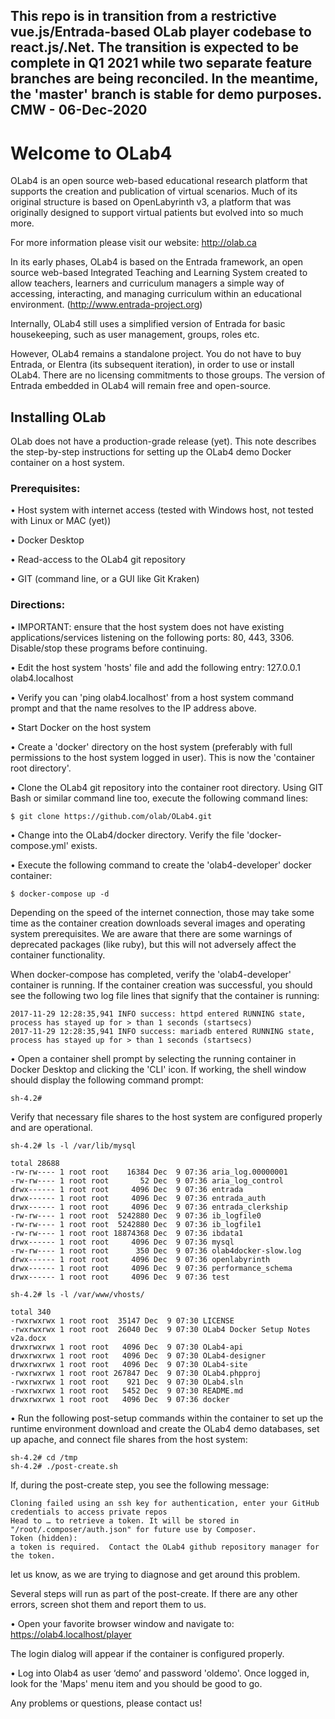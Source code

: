 ## This repo is in transition from a restrictive vue.js/Entrada-based OLab player codebase to react.js/.Net.  The transition is expected to be complete in Q1 2021 while two separate feature branches are being reconciled.  In the meantime, the 'master' branch is stable for demo purposes.  CMW - 06-Dec-2020

# Welcome to OLab4

OLab4 is an open source web-based educational research platform that supports the creation and publication of virtual scenarios. Much of its original structure is based on OpenLabyrinth v3, a platform that was originally designed to support virtual patients but evolved into so much more. 

For more information please visit our website: http://olab.ca 

In its early phases, OLab4 is based on the Entrada framework, an open source web-based Integrated Teaching and Learning System created to allow teachers, learners and
curriculum managers a simple way of accessing, interacting, and managing curriculum within an educational environment. (http://www.entrada-project.org)

Internally, OLab4 still uses a simplified version of Entrada for basic housekeeping, such as user management, groups, roles etc. 

However, OLab4 remains a standalone project. You do not have to buy Entrada, or Elentra (its subsequent iteration), in order to use or install OLab4. There are no licensing commitments to those groups. The version of Entrada embedded in OLab4 will remain free and open-source. 

## Installing OLab

OLab does not have a production-grade release (yet).  This note describes the step-by-step instructions for setting up the OLab4 demo Docker container on a host system.

### Prerequisites:

•	Host system with internet access (tested with Windows host, not tested with Linux or MAC (yet))

•	Docker Desktop

•	Read-access to the OLab4 git repository

•	GIT (command line, or a GUI like Git Kraken)

### Directions:

•	IMPORTANT: ensure that the host system does not have existing applications/services listening on the following ports: 80, 443, 3306.  Disable/stop these programs before continuing.

•	Edit the host system 'hosts' file and add the following entry:
	127.0.0.1 olab4.localhost    
  
•	Verify you can 'ping olab4.localhost' from a host system command prompt and that the name resolves to the IP address above.

•	Start Docker on the host system

•	Create a 'docker' directory on the host system (preferably with full permissions to the host system logged in user).  This is now the 'container root directory'.

•	Clone the OLab4 git repository into the container root directory.  Using GIT Bash or similar command line too, execute the following command lines:

	$ git clone https://github.com/olab/OLab4.git

•	Change into the OLab4/docker directory.  Verify the file 'docker-compose.yml' exists.

•	Execute the following command to create the 'olab4-developer' docker container:

	$ docker-compose up -d  
  
  Depending on the speed of the internet connection, those may take some time as the container creation downloads several images and operating system prerequisites.  We are aware that there are some warnings of deprecated packages (like ruby), but this will not adversely affect the container functionality.
  
  When docker-compose has completed, verify the 'olab4-developer' container is running.  If the container creation was successful, you should see the following two log file lines that signify that the container is running:
  
	2017-11-29 12:28:35,941 INFO success: httpd entered RUNNING state, process has stayed up for > than 1 seconds (startsecs)
	2017-11-29 12:28:35,941 INFO success: mariadb entered RUNNING state, process has stayed up for > than 1 seconds (startsecs)
    
•	Open a container shell prompt by selecting the running container in Docker Desktop and clicking the 'CLI' icon.   If working, the shell window should display the following command prompt:
  
	sh-4.2#
  
  Verify that necessary file shares to the host system are configured properly and are operational.
  
	sh-4.2# ls -l /var/lib/mysql
  
	total 28688
	-rw-rw---- 1 root root    16384 Dec  9 07:36 aria_log.00000001
	-rw-rw---- 1 root root       52 Dec  9 07:36 aria_log_control
	drwx------ 1 root root     4096 Dec  9 07:36 entrada
	drwx------ 1 root root     4096 Dec  9 07:36 entrada_auth
	drwx------ 1 root root     4096 Dec  9 07:36 entrada_clerkship
	-rw-rw---- 1 root root  5242880 Dec  9 07:36 ib_logfile0
	-rw-rw---- 1 root root  5242880 Dec  9 07:36 ib_logfile1
	-rw-rw---- 1 root root 18874368 Dec  9 07:36 ibdata1
	drwx------ 1 root root     4096 Dec  9 07:36 mysql
	-rw-rw---- 1 root root      350 Dec  9 07:36 olab4docker-slow.log
	drwx------ 1 root root     4096 Dec  9 07:36 openlabyrinth
	drwx------ 1 root root     4096 Dec  9 07:36 performance_schema
	drwx------ 1 root root     4096 Dec  9 07:36 test

  	sh-4.2# ls -l /var/www/vhosts/
  
	total 340
	-rwxrwxrwx 1 root root  35147 Dec  9 07:30 LICENSE
	-rwxrwxrwx 1 root root  26040 Dec  9 07:30 OLab4 Docker Setup Notes v2a.docx
	drwxrwxrwx 1 root root   4096 Dec  9 07:30 OLab4-api
	drwxrwxrwx 1 root root   4096 Dec  9 07:30 OLab4-designer
	drwxrwxrwx 1 root root   4096 Dec  9 07:30 OLab4-site
	-rwxrwxrwx 1 root root 267847 Dec  9 07:30 OLab4.phpproj
	-rwxrwxrwx 1 root root    921 Dec  9 07:30 OLab4.sln
	-rwxrwxrwx 1 root root   5452 Dec  9 07:30 README.md
	drwxrwxrwx 1 root root   4096 Dec  9 07:36 docker  
	
•	Run the following post-setup commands within the container to set up the runtime environment download and create the OLab4 demo databases, set up apache, and connect file shares from the host system:

	sh-4.2# cd /tmp
	sh-4.2# ./post-create.sh
	
  If, during the post-create step, you see the following message:
  
	Cloning failed using an ssh key for authentication, enter your GitHub credentials to access private repos
	Head to … to retrieve a token. It will be stored in "/root/.composer/auth.json" for future use by Composer.
	Token (hidden):
	a token is required.  Contact the OLab4 github repository manager for the token.
	
  let us know, as we are trying to diagnose and get around this problem.
  
  Several steps will run as part of the post-create.  If there are any other errors, screen shot them and report them to us.
  
•	Open your favorite browser window and navigate to:
	https://olab4.localhost/player
  
  The login dialog will appear if the container is configured properly.
  
•	Log into Olab4 as user ‘demo’ and password 'oldemo'.  Once logged in, look for the 'Maps' menu item and you should be good to go.

Any problems or questions, please contact us!

